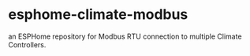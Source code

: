 # esphome-climate-modbus
an ESPHome repository for Modbus RTU connection to multiple Climate Controllers. 

